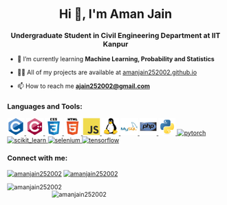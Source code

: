 <h1 align="center">Hi 👋, I'm Aman Jain</h1>
<h3 align="center">Undergraduate Student in Civil Engineering Department at IIT Kanpur</h3>

- 🌱 I’m currently learning **Machine Learning, Probability and Statistics**

- 👨‍💻 All of my projects are available at [amanjain252002.github.io](https://amanjain252002.github.io/)

- 📫 How to reach me **ajain252002@gmail.com**

<h3 align="left">Languages and Tools:</h3>
<p align="left"> <a href="https://www.cprogramming.com/" target="_blank"> <img src="https://raw.githubusercontent.com/devicons/devicon/master/icons/c/c-original.svg" alt="c" width="40" height="40"/> </a> <a href="https://www.w3schools.com/cpp/" target="_blank"> <img src="https://raw.githubusercontent.com/devicons/devicon/master/icons/cplusplus/cplusplus-original.svg" alt="cplusplus" width="40" height="40"/> </a> <a href="https://www.w3schools.com/css/" target="_blank"> <img src="https://raw.githubusercontent.com/devicons/devicon/master/icons/css3/css3-original-wordmark.svg" alt="css3" width="40" height="40"/> </a> <a href="https://www.w3.org/html/" target="_blank"> <img src="https://raw.githubusercontent.com/devicons/devicon/master/icons/html5/html5-original-wordmark.svg" alt="html5" width="40" height="40"/> </a> <a href="https://developer.mozilla.org/en-US/docs/Web/JavaScript" target="_blank"> <img src="https://raw.githubusercontent.com/devicons/devicon/master/icons/javascript/javascript-original.svg" alt="javascript" width="40" height="40"/> </a> <a href="https://www.linux.org/" target="_blank"> <img src="https://raw.githubusercontent.com/devicons/devicon/master/icons/linux/linux-original.svg" alt="linux" width="40" height="40"/> </a> <a href="https://www.mysql.com/" target="_blank"> <img src="https://raw.githubusercontent.com/devicons/devicon/master/icons/mysql/mysql-original-wordmark.svg" alt="mysql" width="40" height="40"/> </a> <a href="https://www.php.net" target="_blank"> <img src="https://raw.githubusercontent.com/devicons/devicon/master/icons/php/php-original.svg" alt="php" width="40" height="40"/> </a> <a href="https://www.python.org" target="_blank"> <img src="https://raw.githubusercontent.com/devicons/devicon/master/icons/python/python-original.svg" alt="python" width="40" height="40"/> </a> <a href="https://pytorch.org/" target="_blank"> <img src="https://www.vectorlogo.zone/logos/pytorch/pytorch-icon.svg" alt="pytorch" width="40" height="40"/> </a> <a href="https://scikit-learn.org/" target="_blank"> <img src="https://upload.wikimedia.org/wikipedia/commons/0/05/Scikit_learn_logo_small.svg" alt="scikit_learn" width="40" height="40"/> </a> <a href="https://www.selenium.dev" target="_blank"> <img src="https://raw.githubusercontent.com/detain/svg-logos/780f25886640cef088af994181646db2f6b1a3f8/svg/selenium-logo.svg" alt="selenium" width="40" height="40"/> </a> <a href="https://www.tensorflow.org" target="_blank"> <img src="https://www.vectorlogo.zone/logos/tensorflow/tensorflow-icon.svg" alt="tensorflow" width="40" height="40"/> </a> </p>

<h3 align="left">Connect with me:</h3>
<p align="left">
<a href="https://linkedin.com/in/amanjain252002" target="blank"><img align="center" src="https://cdn.jsdelivr.net/npm/simple-icons@3.0.1/icons/linkedin.svg" alt="amanjain252002" height="30" width="40" /></a>
<a href="https://fb.com/amanjain252002" target="blank"><img align="center" src="https://cdn.jsdelivr.net/npm/simple-icons@3.0.1/icons/facebook.svg" alt="amanjain252002" height="30" width="40" /></a>
</p>

<p><img align="left" src="https://github-readme-stats.vercel.app/api/top-langs?username=amanjain252002&show_icons=true&locale=en&layout=compact" alt="amanjain252002" width='300px'/></p>

<p><img align="right" src="https://github-readme-stats.vercel.app/api?username=amanjain252002&show_icons=true&locale=en" alt="amanjain252002" width='400px'/></p>
